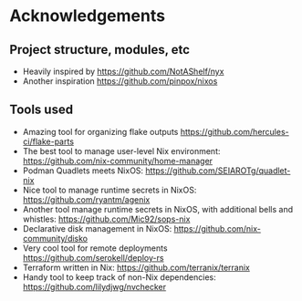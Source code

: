 # Acknowledgements

## Project structure, modules, etc

- Heavily inspired by https://github.com/NotAShelf/nyx
- Another inspiration https://github.com/pinpox/nixos

## Tools used

- Amazing tool for organizing flake outputs https://github.com/hercules-ci/flake-parts
- The best tool to manage user-level Nix environment: https://github.com/nix-community/home-manager
- Podman Quadlets meets NixOS: https://github.com/SEIAROTg/quadlet-nix
- Nice tool to manage runtime secrets in NixOS: https://github.com/ryantm/agenix
- Another tool manage runtime secrets in NixOS, with additional bells and whistles: https://github.com/Mic92/sops-nix
- Declarative disk management in NixOS: https://github.com/nix-community/disko
- Very cool tool for remote deployments https://github.com/serokell/deploy-rs
- Terraform written in Nix: https://github.com/terranix/terranix
- Handy tool to keep track of non-Nix dependencies: https://github.com/lilydjwg/nvchecker
